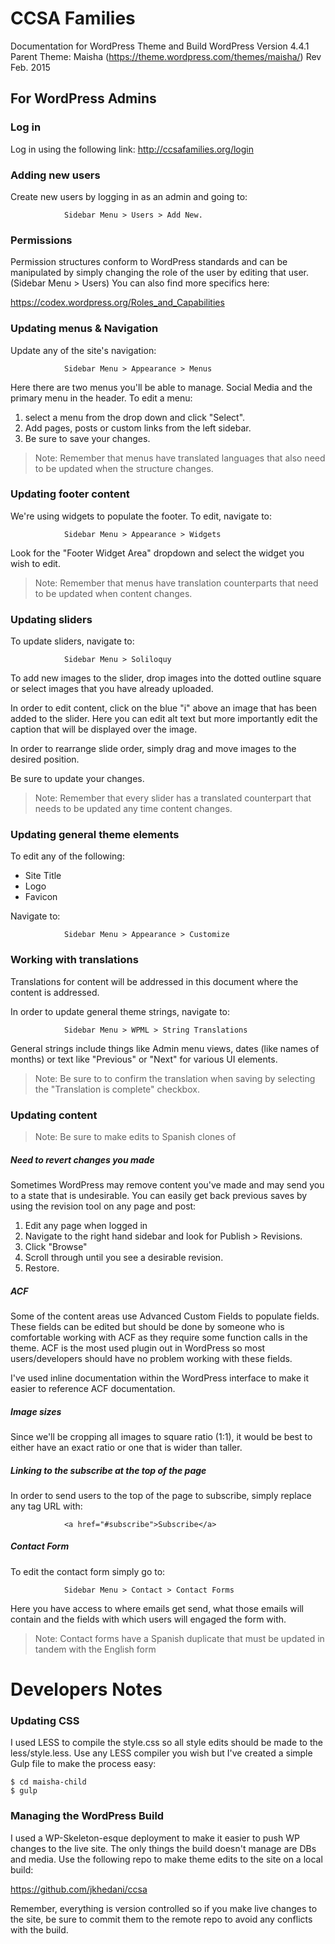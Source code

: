 # CCSA Families
Documentation for WordPress Theme and Build
WordPress Version 4.4.1
Parent Theme: Maisha (https://theme.wordpress.com/themes/maisha/)
Rev Feb. 2015


## For WordPress Admins

### Log in

Log in using the following link:
http://ccsafamilies.org/login

### Adding new users

Create new users by logging in as an admin and going to:

                Sidebar Menu > Users > Add New.

### Permissions

Permission structures conform to WordPress standards and can be manipulated by
simply changing the role of the user by editing that user. (Sidebar Menu > Users) You can also find more specifics here:

https://codex.wordpress.org/Roles_and_Capabilities

### Updating menus & Navigation

Update any of the site's navigation:

                Sidebar Menu > Appearance > Menus

Here there are two menus you'll be able to manage. Social Media and the primary menu in the header. To edit a menu:

1. select a menu from the drop down and click "Select".
2. Add pages, posts or custom links from the left sidebar.
3. Be sure to save your changes.

> Note: Remember that menus have translated languages that also need to be updated when the structure changes.


### Updating footer content

We're using widgets to populate the footer. To edit, navigate to:

                Sidebar Menu > Appearance > Widgets

Look for the "Footer Widget Area" dropdown and select the widget you wish to edit.

> Note: Remember that menus have translation counterparts that need to be updated when content changes.

### Updating sliders

To update sliders, navigate to:

                Sidebar Menu > Soliloquy

To add new images to the slider, drop images into the dotted outline square or select images that you have already uploaded.

In order to edit content, click on the blue "i" above an image that has been added to the slider. Here you can edit alt text but more importantly edit the caption that will be displayed over the image.

In order to rearrange slide order, simply drag and move images to the desired position.

Be sure to update your changes.

> Note: Remember that every slider has a translated counterpart that needs to be updated any time content changes.

### Updating general theme elements

To edit any of the following:

- Site Title
- Logo
- Favicon

Navigate to:

                Sidebar Menu > Appearance > Customize


### Working with translations

Translations for content will be addressed in this document where the content is addressed.

In order to update general theme strings, navigate to:

                Sidebar Menu > WPML > String Translations

General strings include things like Admin menu views, dates (like names of months) or text like "Previous" or "Next" for various UI elements.

> Note: Be sure to to confirm the translation when saving by selecting the "Translation is complete" checkbox.

### Updating content

> Note: Be sure to make edits to Spanish clones of

##### Need to revert changes you made
Sometimes WordPress may remove content you've made and may send you to a state that is undesirable. You can easily get back previous saves by using the revision tool on any page and post:

1. Edit any page when logged in
2. Navigate to the right hand sidebar and look for Publish > Revisions.
3. Click "Browse"
4. Scroll through until you see a desirable revision.
5. Restore.

##### ACF
Some of the content areas use Advanced Custom Fields to populate fields. These fields can be edited but should be done by someone who is comfortable working with ACF as they require some function calls in the theme. ACF is the most used plugin out in WordPress so most users/developers should have no problem working with these fields.

I've used inline documentation within the WordPress interface to make it easier to reference ACF documentation.


##### Image sizes
Since we'll be cropping all images to square ratio (1:1), it would be best to either have an exact ratio or one that is wider than taller.


##### Linking to the subscribe at the top of the page
In order to send users to the top of the page to subscribe, simply replace any <a> tag URL with:

                <a href="#subscribe">Subscribe</a>

##### Contact Form
To edit the contact form simply go to:

                Sidebar Menu > Contact > Contact Forms

Here you have access to where emails get send, what those emails will contain and the fields
with which users will engaged the form with.

> Note: Contact forms have a Spanish duplicate that must be updated in tandem with the English form


# Developers Notes

### Updating CSS
I used LESS to compile the style.css so all style edits should be made to the less/style.less.
Use any LESS compiler you wish but I've created a simple Gulp file to make the process easy:

    $ cd maisha-child
    $ gulp

### Managing the WordPress Build
I used a WP-Skeleton-esque deployment to make it easier to push WP changes to the live site.
The only things the build doesn't manage are DBs and media. Use the following repo to make
theme edits to the site on a local build:

https://github.com/jkhedani/ccsa

Remember, everything is version controlled so if you make live changes to the site, be sure
to commit them to the remote repo to avoid any conflicts with the build.

